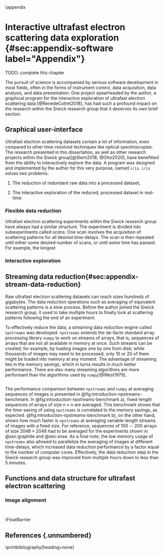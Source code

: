 \appendix
# Interactive ultrafast electron scattering data exploration {#sec:appendix-software label="Appendix"}

TODO: complete this chapter

The pursuit of science is accompanied by serious software development in most fields, often in the forms of instrument control, data acquisition, data analysis, and data presentation. One project spearheaded by the author, a graphical program for the interactive exploration of ultrafast electron scattering data [@RenedeCotret2018], has had such a profound impact on the research within the Siwick research group that it deserves its own brief section. 

## Graphical user-interface

Ultrafast electron scattering datasets contain a lot of information, even compared to other time-resolved techniques like optical spectroscopies. The research presented in this dissertation, as well as other research projects within the Siwick group[@Stern2018; @Otto2020], have benefitted from the ability to interactively explore the data. A program was designed and implemented by the author for this very purpose, named `iris`. `iris` solves two problems:

1. The reduction of redundant raw data into a processed dataset;

2. The interactive exploration of the reduced, processed dataset in real-time.

### Flexible data reduction

Ultrafast electron scattering experiments within the Siwick research group have always had a similar structure. The experiment is divided into subexperiments called *scans*. One scan involves the acquisition of scattering patterns for all desired time-delays. The scan is then repeated until either some desired number of scans, or until some time has passed. For example, the longest 

### Interactive exploration

## Streaming data reduction{#sec:appendix-stream-data-reduction}

Raw ultrafast electron scattering datasets can reach sizes hundreds of gigabytes. The data reduction operations such as averaging of equivalent scattering patterns is a slow process. Before the author joined the Siwick research group, it used to take multiple hours to finally look at scattering patterns following the end of an experiment.

To effectively reduce the data, a streaming data reduction engine called `npstreams` was developed. `npstreams` extends the de-facto standard array processing library `numpy` to work on streams of arrays, that is, sequences of arrays that are not all available in memory at once. Such streams can be created, for example, by loading images one by one from disk; while thousands of images may need to be processed, only 10 or 20 of them might be loaded into memory at any moment. The advantage of streaming lies in the memory savings, which in turns results in much better performance. There are also many streaming algorithms are more performant than the algorithms used by `numpy`[@West1979].

~~~{.matplotlib #fig:introduction-npstreams-benchmark file="figures/appendix/npstreams-benchmark.py" caption="Performance comparison between the npstreams computational engine and the *de-facto* standard numpy at averaging sequences of two-dimensional arrays (representing scattering patterns). **a)** Wall time of averaging a sequence of 10 arrays (data points). The dashed lines represent the maximum memory usage. The vertical line marks the scattering pattern size of the electron camera used in this work. **b)** Speed-up factor of using npstreams vs. numpy to average a sequence of arrays of size $512 \times 512$."}
~~~

The performance comparison between `npstreams` and `numpy` at averaging sequences of images is presented in @fig:introduction-npstreams-benchmark. In @fig:introduction-npstreams-benchmark a), fixed-length sequences of arrays of size $n \times n$ are averaged. This benchmark shows that the time-saving of using `npstreams` is correlated to the memory savings, as expected. @fig:introduction-npstreams-benchmark b), on the other hand, shows how much faster is `npstreams` at averaging variable-length streams of images with a fixed size. For reference, sequences of 100 -- 200 arrays of size $2048 \times 2048$ had to be averaged for the experiments shown in @sec:graphite and @sec:snse. As a final note, the low memory usage of `npstreams` also allowed to parallelize the averaging of images at different time-delays, which increased data reduction performance by a factor equal to the number of computer cores. Effectively, the data reduction step in the Siwick research group was improved from multiple hours down to less than 5 minutes.

## Functions and data structure for ultrafast electron scattering

### Image alignment

```{.matplotlib file="figures/appendix/mnxc.py" caption=""}
```

```{.matplotlib file="figures/appendix/autocenter.py" caption=""}
```

\FloatBarrier
## References {.unnumbered}
\printbibliography[heading=none]
